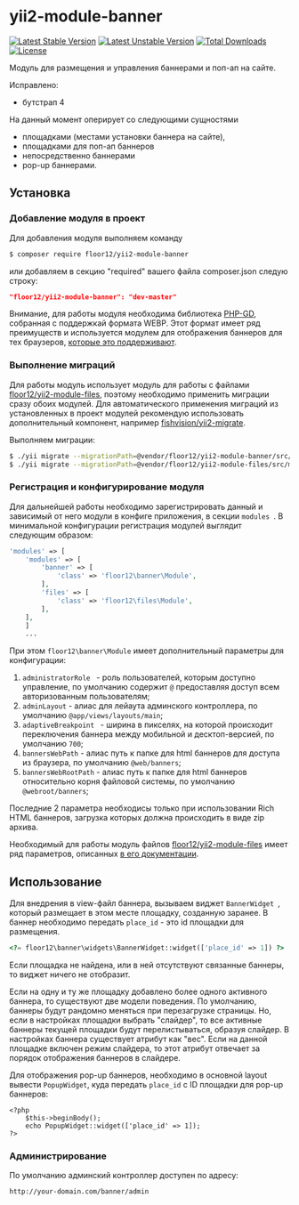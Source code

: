 # yii2-module-banner

[![Latest Stable Version](https://poser.pugx.org/floor12/yii2-module-banner/v/stable)](https://packagist.org/packages/floor12/yii2-module-banner)
[![Latest Unstable Version](https://poser.pugx.org/floor12/yii2-module-banner/v/unstable)](https://packagist.org/packages/floor12/yii2-module-banner)
[![Total Downloads](https://poser.pugx.org/floor12/yii2-module-banner/downloads)](https://packagist.org/packages/floor12/yii2-module-banner)
[![License](https://poser.pugx.org/floor12/yii2-module-banner/license)](https://packagist.org/packages/floor12/yii2-module-banner)

Модуль для размещения и управления баннерами и поп-ап на сайте.

Исправлено:
- бутстрап 4

На данный момент оперирует со следующими сущностями 

- площадками (местами установки баннера на сайте),
- площадками для поп-ап баннеров
- непосредственно баннерами
- pop-up баннерами.


## Установка

### Добавление модуля в проект

Для добавления модуля выполняем команду
```bash
$ composer require floor12/yii2-module-banner
```
или добавляем в секцию "required" вашего файла composer.json следую строку:
```json
"floor12/yii2-module-banner": "dev-master"
```

Внимание, для работы модуля необходима библиотека [PHP-GD](https://www.php.net/manual/ru/book.image.php
), собранная с поддержкай формата WEBP. 
Этот формат имеет ряд преимуществ и используется модулем для отображения баннеров для тех браузеров, 
[которые это поддерживают](https://caniuse.com/#feat=webp).

### Выполнение миграций

Для работы модуль использует модуль для работы с файлами [floor12/yii2-module-files](https://github.com/floor12/yii2-module-files
), поэтому необходимо применить миграции сразу обоих модулей. Для автоматического применения миграций из 
установленных в проект модулей рекомендую использовать дополнительный компонент, 
например [fishvision/yii2-migrate](https://github.com/fishvision/yii2-migrate).

Выполняем миграции:

```bash
$ ./yii migrate --migrationPath=@vendor/floor12/yii2-module-banner/src/migrations
$ ./yii migrate --migrationPath=@vendor/floor12/yii2-module-files/src/migrations
```

### Регистрация и конфигурирование модуля

Для дальнейшей работы необходимо зарегистрировать данный и зависимый от него модули в конфиге приложения, в секции `modules
`. В минимальной конфигурации регистрация модулей выглядит следующим образом:

```php  
'modules' => [
    'modules' => [
        'banner' => [
            'class' => 'floor12\banner\Module',
        ],
        'files' => [
            'class' => 'floor12\files\Module',
        ],
    ],
    ]
    ...
```

При этом `floor12\banner\Module` имеет дополнительный параметры для конфигурации:

1. `administratorRole
` - роль пользователей, которым доступно управление, по умолчанию содержит `@` предоставляя доступ всем авторизованным пользователям;
2. `adminLayout` - алиас для лейаута админского контроллера, по умолчанию `@app/views/layouts/main`;
3. `adaptiveBreakpoint
` - ширина в пикселях, на которой происходит переключения баннера между мобильной и десктоп-версией, по умолчанию `700`;
4. `bannersWebPath` - алиас путь к папке для html баннеров для доступа из браузера, по умолчанию `@web/banners`;
5. `bannersWebRootPath` - алиас путь к папке для html баннеров относительно корня файловой системы, по умолчанию `@webroot/banners`;

Последние 2 параметра необходисы только при использовании Rich HTML баннеров, загрузка которых должна происходить в виде zip архива.

Необходимый для работы модуль файлов [floor12/yii2-module-files](https://github.com/floor12/yii2-module-files) имеет ряд параметров, 
описанных [в его документации](https://github.com/floor12/yii2-module-files/blob/master/README_RU.md).

Использование
-----
Для внедрения в view-файл баннера, вызываем виджет `BannerWidget
`, который размещает в этом месте площадку, созданную заранее. В баннер необходимо передать `place_id` - это id
 площадки для размещения. 


```php  
<?= floor12\banner\widgets\BannerWidget::widget(['place_id' => 1]) ?>
```

Если площадка не найдена, или в ней отсутствуют связанные баннеры, то виджет ничего не отобразит.

Если на одну и ту же площадку добавлено более одного активного баннера, то существуют две модели поведения.
По умолчанию, баннеры будут рандомно меняться при перезагрузке страницы. Но, если в настройках площадки выбрать 
"слайдер", то все активные баннеры текущей площадки будут перелистываться, образуя слайдер. 
В настройках баннера существует атрибут как "вес". Если на данной площадке включен режим слайдера, то этот атрибут отвечает за порядок
отображения баннеров в слайдере.

Для отображения pop-up баннеров, необходимо в основной layout вывести `PopupWidget`, куда передать `place_id` c ID площадки для pop-up
 баннеров:
```
<?php
    $this->beginBody();
    echo PopupWidget::widget(['place_id' => 1]);
?>
```

### Администрирование

По умолчанию админский контроллер доступен по адресу:

```
http://your-domain.com/banner/admin
```
